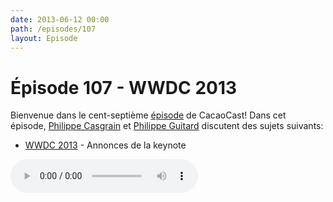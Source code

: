 ```yaml
---
date: 2013-06-12 00:00
path: /episodes/107
layout: Episode
---
```

# Épisode 107 - WWDC 2013
<p>Bienvenue dans le cent-septième <a href="https://cacaocast.com/media/cacaocast_107.mp3" title="CacaoCast Episode 107">épisode</a> de CacaoCast! Dans cet épisode, <a href="http://www.twitter.com/philippec" title="Philippe Casgrain sur Twitter">Philippe Casgrain</a> et <a href="http://www.twitter.com/philippeguitard" title="Philippe Guitard sur Twitter">Philippe Guitard</a> discutent des sujets suivants:</p>
<ul><li><a href="https://developer.apple.com/wwdc/news/" title="WWDC 2013">WWDC 2013</a> - Annonces de la keynote</li>
</ul>
<p><audio controls><source src="https://cacaocast.com/media/cacaocast_107.mp3" type="audio/mpeg"><source src="https://cacaocast.com/media/cacaocast_107.mp3" type="audio/mp4">Votre navigateur ne supporte pas l'élément audio / Your browser does not support the audio element.</audio></p>
